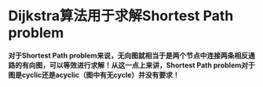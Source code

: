 # Dijkstra算法用于求解Shortest Path problem

**对于Shortest Path problem来说，无向图就相当于是两个节点中连接两条相反通路的有向图，可以等效进行求解！从这一点上来讲，Shortest Path problem对于图是cyclic还是acyclic（图中有无cycle）并没有要求！**